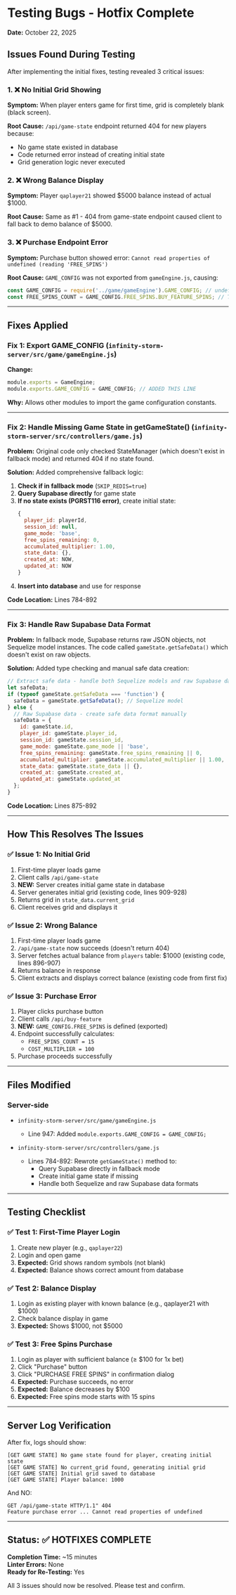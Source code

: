 # Testing Bugs - Hotfix Complete

**Date:** October 22, 2025

## Issues Found During Testing

After implementing the initial fixes, testing revealed 3 critical issues:

### 1. ❌ No Initial Grid Showing
**Symptom:** When player enters game for first time, grid is completely blank (black screen).

**Root Cause:** `/api/game-state` endpoint returned 404 for new players because:
- No game state existed in database
- Code returned error instead of creating initial state
- Grid generation logic never executed

### 2. ❌ Wrong Balance Display  
**Symptom:** Player `qaplayer21` showed $5000 balance instead of actual $1000.

**Root Cause:** Same as #1 - 404 from game-state endpoint caused client to fall back to demo balance of $5000.

### 3. ❌ Purchase Endpoint Error
**Symptom:** Purchase button showed error: `Cannot read properties of undefined (reading 'FREE_SPINS')`

**Root Cause:** `GAME_CONFIG` was not exported from `gameEngine.js`, causing:
```javascript
const GAME_CONFIG = require('../game/gameEngine').GAME_CONFIG; // undefined
const FREE_SPINS_COUNT = GAME_CONFIG.FREE_SPINS.BUY_FEATURE_SPINS; // TypeError
```

---

## Fixes Applied

### Fix 1: Export GAME_CONFIG (`infinity-storm-server/src/game/gameEngine.js`)

**Change:**
```javascript
module.exports = GameEngine;
module.exports.GAME_CONFIG = GAME_CONFIG; // ADDED THIS LINE
```

**Why:** Allows other modules to import the game configuration constants.

---

### Fix 2: Handle Missing Game State in getGameState() (`infinity-storm-server/src/controllers/game.js`)

**Problem:** Original code only checked StateManager (which doesn't exist in fallback mode) and returned 404 if no state found.

**Solution:** Added comprehensive fallback logic:

1. **Check if in fallback mode** (`SKIP_REDIS=true`)
2. **Query Supabase directly** for game state
3. **If no state exists (PGRST116 error)**, create initial state:
   ```javascript
   {
     player_id: playerId,
     session_id: null,
     game_mode: 'base',
     free_spins_remaining: 0,
     accumulated_multiplier: 1.00,
     state_data: {},
     created_at: NOW,
     updated_at: NOW
   }
   ```
4. **Insert into database** and use for response

**Code Location:** Lines 784-892

---

### Fix 3: Handle Raw Supabase Data Format

**Problem:** In fallback mode, Supabase returns raw JSON objects, not Sequelize model instances. The code called `gameState.getSafeData()` which doesn't exist on raw objects.

**Solution:** Added type checking and manual safe data creation:

```javascript
// Extract safe data - handle both Sequelize models and raw Supabase data
let safeData;
if (typeof gameState.getSafeData === 'function') {
  safeData = gameState.getSafeData(); // Sequelize model
} else {
  // Raw Supabase data - create safe data format manually
  safeData = {
    id: gameState.id,
    player_id: gameState.player_id,
    session_id: gameState.session_id,
    game_mode: gameState.game_mode || 'base',
    free_spins_remaining: gameState.free_spins_remaining || 0,
    accumulated_multiplier: gameState.accumulated_multiplier || 1.00,
    state_data: gameState.state_data || {},
    created_at: gameState.created_at,
    updated_at: gameState.updated_at
  };
}
```

**Code Location:** Lines 875-892

---

## How This Resolves The Issues

### ✅ Issue 1: No Initial Grid
1. First-time player loads game
2. Client calls `/api/game-state`
3. **NEW:** Server creates initial game state in database
4. Server generates initial grid (existing code, lines 909-928)
5. Returns grid in `state_data.current_grid`
6. Client receives grid and displays it

### ✅ Issue 2: Wrong Balance
1. First-time player loads game
2. `/api/game-state` now succeeds (doesn't return 404)
3. Server fetches actual balance from `players` table: $1000 (existing code, lines 896-907)
4. Returns balance in response
5. Client extracts and displays correct balance (existing code from first fix)

### ✅ Issue 3: Purchase Error
1. Player clicks purchase button
2. Client calls `/api/buy-feature`
3. **NEW:** `GAME_CONFIG.FREE_SPINS` is defined (exported)
4. Endpoint successfully calculates:
   - `FREE_SPINS_COUNT = 15`
   - `COST_MULTIPLIER = 100`
5. Purchase proceeds successfully

---

## Files Modified

### Server-side
- `infinity-storm-server/src/game/gameEngine.js`
  - Line 947: Added `module.exports.GAME_CONFIG = GAME_CONFIG;`

- `infinity-storm-server/src/controllers/game.js`
  - Lines 784-892: Rewrote `getGameState()` method to:
    - Query Supabase directly in fallback mode
    - Create initial game state if missing
    - Handle both Sequelize and raw Supabase data formats

---

## Testing Checklist

### ✅ Test 1: First-Time Player Login
1. Create new player (e.g., `qaplayer22`)
2. Login and open game
3. **Expected:** Grid shows random symbols (not blank)
4. **Expected:** Balance shows correct amount from database

### ✅ Test 2: Balance Display
1. Login as existing player with known balance (e.g., qaplayer21 with $1000)
2. Check balance display in game
3. **Expected:** Shows $1000, not $5000

### ✅ Test 3: Free Spins Purchase
1. Login as player with sufficient balance (≥ $100 for 1x bet)
2. Click "Purchase" button
3. Click "PURCHASE FREE SPINS" in confirmation dialog
4. **Expected:** Purchase succeeds, no error
5. **Expected:** Balance decreases by $100
6. **Expected:** Free spins mode starts with 15 spins

---

## Server Log Verification

After fix, logs should show:
```
[GET GAME STATE] No game state found for player, creating initial state
[GET GAME STATE] No current_grid found, generating initial grid
[GET GAME STATE] Initial grid saved to database
[GET GAME STATE] Player balance: 1000
```

And NO:
```
GET /api/game-state HTTP/1.1" 404
Feature purchase error ... Cannot read properties of undefined
```

---

## Status: ✅ HOTFIXES COMPLETE

**Completion Time:** ~15 minutes  
**Linter Errors:** None  
**Ready for Re-Testing:** Yes

All 3 issues should now be resolved. Please test and confirm.

